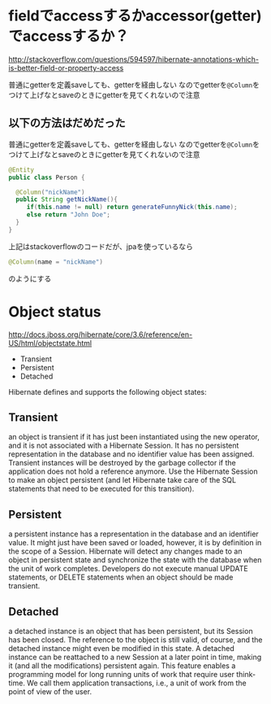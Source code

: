 


# fieldでaccessするかaccessor(getter)でaccessするか？

<http://stackoverflow.com/questions/594597/hibernate-annotations-which-is-better-field-or-property-access>

普通にgetterを定義saveしても、getterを経由しない
なのでgetterを`@Column`をつけて上げなとsaveのときにgetterを見てくれないので注意


## 以下の方法はだめだった

普通にgetterを定義saveしても、getterを経由しない
なのでgetterを`@Column`をつけて上げなとsaveのときにgetterを見てくれないので注意


```java
@Entity
public class Person {

  @Column("nickName")
  public String getNickName(){
     if(this.name != null) return generateFunnyNick(this.name);
     else return "John Doe";
  }
}
```

上記はstackoverflowのコードだが、jpaを使っているなら

```java
@Column(name = "nickName")
```
のようにする


# Object status

<http://docs.jboss.org/hibernate/core/3.6/reference/en-US/html/objectstate.html>

+ Transient
+ Persistent
+ Detached


Hibernate defines and supports the following object states:

## Transient

an object is transient if it has just been instantiated using the new operator, and it is not associated with a Hibernate Session. It has no persistent representation in the database and no identifier value has been assigned. Transient instances will be destroyed by the garbage collector if the application does not hold a reference anymore. Use the Hibernate Session to make an object persistent (and let Hibernate take care of the SQL statements that need to be executed for this transition).

## Persistent

a persistent instance has a representation in the database and an identifier value. It might just have been saved or loaded, however, it is by definition in the scope of a Session. Hibernate will detect any changes made to an object in persistent state and synchronize the state with the database when the unit of work completes. Developers do not execute manual UPDATE statements, or DELETE statements when an object should be made transient.

## Detached

a detached instance is an object that has been persistent, but its Session has been closed. The reference to the object is still valid, of course, and the detached instance might even be modified in this state. A detached instance can be reattached to a new Session at a later point in time, making it (and all the modifications) persistent again. This feature enables a programming model for long running units of work that require user think-time. We call them application transactions, i.e., a unit of work from the point of view of the user.
